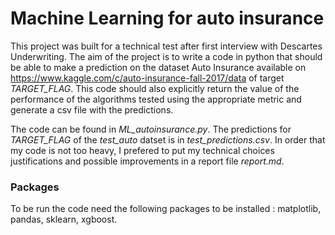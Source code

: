 # Machine Learning for auto insurance

This project was built for a technical test after first interview with Descartes Underwriting.
The aim of the project is to write a code in python that should be able to make a prediction on the dataset Auto Insurance available on https://www.kaggle.com/c/auto-insurance-fall-2017/data of target *TARGET_FLAG*. This code should also explicitly return the value of the performance of the algorithms tested using the appropriate metric and generate a csv file with the predictions. 

The code can be found in *ML_autoinsurance.py*. The predictions for *TARGET_FLAG* of the *test_auto* datset is in *test_predictions.csv*. In order that my code is not too heavy, I prefered to put my technical choices justifications and possible improvements in a report file *report.md*.

### Packages
To be run the code need the following packages to be installed : matplotlib, pandas, sklearn, xgboost.



